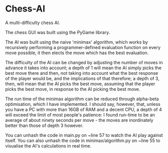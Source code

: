 # Chess-AI
A multi-difficulty chess AI.

The chess GUI was built using the PyGame library. 

The AI was built using the naive 'minimax' algorithm, which works by recursively performing a programmer-defined evaluation function on every move possible, it then elects the move which has the best evaluation. 

The difficulty of the AI can be changed by adjusting the number of moves in advance it takes into account; a depth of 1 will mean the AI simply picks the best move there and then, not taking into account what the best response of the player would be, and the implications of that therefore; a depth of 3, then, will mean that the AI picks the best move, assuming that the player picks the best move, in response to the AI picking the best move.

The run time of the minimax algorithm can be reduced through alpha-beta optimisation, which I have implemented. I should say, however, that, unless you have a PC with more than 16GB of RAM and a decent CPU, a depth of 4 will exceed the limit of most people's patience: I found run-time to be an average of about ninety seconds per move - the moves are inordinately better than those of depth 3 however.

You can unhash the code in main.py on ~line 57 to watch the AI play against itself.
You can also unhash the code in minimax/algorithm.py on ~line 55 to visualise the AI's calculations in real time.
